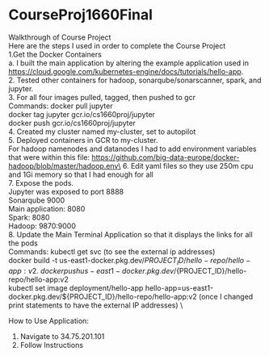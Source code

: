 # CourseProj1660Final
Walkthrough of Course Project\
Here are the steps I used in order to complete the Course Project\
1.Get the Docker Containers\
  a. I built the main application by altering the example application used in https://cloud.google.com/kubernetes-engine/docs/tutorials/hello-app. \
2. Tested other containers for hadoop, sonarqube/sonarscanner, spark, and jupyter.\
3. For all four images pulled, tagged, then pushed to gcr\
      Commands: docker pull jupyter\
      docker tag jupyter gcr.io/cs1660proj/jupyter\
      docker push gcr.io/cs1660proj/jupyter\
4. Created my cluster named my-cluster, set to autopilot \
5. Deployed containers in GCR to my-cluster.\
    For hadoop namenodes and datanodes I had to add environment variables that were within this file: https://github.com/big-data-europe/docker-hadoop/blob/master/hadoop.env\
6. Edit yaml files so they use 250m cpu and 1Gi memory so that I had enough for all\
7. Expose the pods.\
    Jupyter was exposed to port 8888 \
    Sonarqube 9000 \
    Main application: 8080 \
    Spark: 8080 \
    Hadoop: 9870:9000 \
8. Update the Main Terminal Application so that it displays the links for all the pods \
    Commands: kubectl get svc (to see the external ip addresses) \
    docker build -t us-east1-docker.pkg.dev/${PROJECT_ID}/hello-repo/hello-app:v2 . \
    docker push us-east1-docker.pkg.dev/${PROJECT_ID}/hello-repo/hello-app:v2 \
    kubectl set image deployment/hello-app hello-app=us-east1-docker.pkg.dev/${PROJECT_ID}/hello-repo/hello-app:v2 (once I changed print statements to have the external IP addresses) \

How to Use Application:
1. Navigate to 34.75.201.101
2. Follow Instructions
